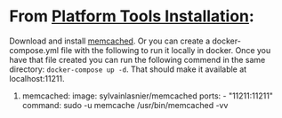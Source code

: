 # From [Platform Tools Installation][pti-sharepoint]:

Download and install [memcached][memcached]. Or you can create a docker-compose.yml file with the following to run it locally in docker. Once you have that file created you can run the following commend in the same directory: `docker-compose up -d`. That should make it available at localhost:11211.
1. memcached: image: sylvainlasnier/memcached ports: - "11211:11211" command: sudo -u memcache /usr/bin/memcached -vv

[memcached]: https://memcached.org/
[pti-sharepoint]: https://lampogroup.sharepoint.com/tech/DigitalProductManagement/EveryDollarDigitalManagement/SitePages/Engineering/Platform%20Tools%20Installation.aspx
